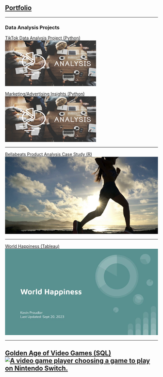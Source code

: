 ## <a href="https://kproudler.github.io/">Portfolio</a>

---

### Data Analysis Projects

[TikTok Data Analysis Project (Python)](/TikTok%20project.html)
<br>
<a href="https://kproudler.github.io/blob/main/TikTok%20project.html"><img src="marketing_insights_picture.jpg" width="300" height="150"/></a>

[Marketing/Advertising Insights (Python)](/Linear-Regression.html)
<br>
<a href="https://kproudler.github.io/Linear-Regression.html"><img src="marketing_insights_picture.jpg" width="300" height="150"/></a>

---

[Bellabeats Product Analysis Case Study (R)](/Bellabeat-Case-Study.html)
<br>
<a href="https://kproudler.github.io/Bellabeat-Case-Study.html"><img src="dataset-cover.png"/></a>

---

[World Happiness (Tableau)](/world_happiness_slides.md)
<br>
<a href="https://kproudler.github.io/world_happiness_slides.html"><img src="World Happiness.jpg?raw=true"/></a>

---

[Golden Age of Video Games (SQL)](/golden_age_videogames.md)
<br>
<a href="https://kproudler.github.io/golden_age_videogames.html"><img src="https://assets.datacamp.com/production/project_1413/img/video_game.jpg" alt="A video game player choosing a game to play on Nintendo Switch."></a>
---

